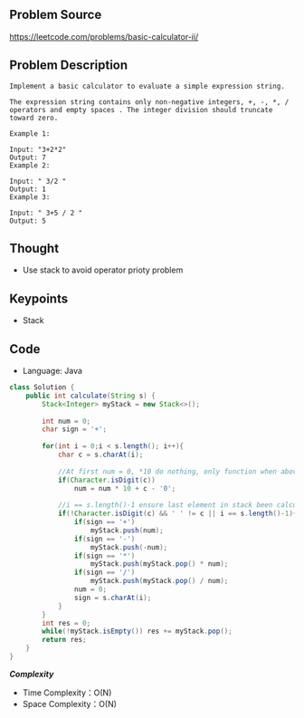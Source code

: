## Problem Source
https://leetcode.com/problems/basic-calculator-ii/

## Problem Description
```
Implement a basic calculator to evaluate a simple expression string.

The expression string contains only non-negative integers, +, -, *, / operators and empty spaces . The integer division should truncate toward zero.

Example 1:

Input: "3+2*2"
Output: 7
Example 2:

Input: " 3/2 "
Output: 1
Example 3:

Input: " 3+5 / 2 "
Output: 5
```

## Thought
- Use stack to avoid operator prioty problem

## Keypoints
- Stack


## Code
* Language: Java

```Java
class Solution {
    public int calculate(String s) {
        Stack<Integer> myStack = new Stack<>();
        
        int num = 0;
        char sign = '+';
        
        for(int i = 0;i < s.length(); i++){
            char c = s.charAt(i);
            
            //At first num = 0, *10 do nothing, only function when above two digits
            if(Character.isDigit(c))
                num = num * 10 + c - '0';
            
            //i == s.length()-1 ensure last element in stack been calculated
            if(!Character.isDigit(c) && ' ' != c || i == s.length()-1){
                if(sign == '+')
                    myStack.push(num);
                if(sign == '-')
                    myStack.push(-num);
                if(sign == '*')
                    myStack.push(myStack.pop() * num);
                if(sign == '/')
                    myStack.push(myStack.pop() / num);
                num = 0;
                sign = s.charAt(i);
            }
        }
        int res = 0;
        while(!myStack.isEmpty()) res += myStack.pop();
        return res;
    }
}
```

***Complexity***

- Time Complexity：O(N)
- Space Complexity：O(N)
